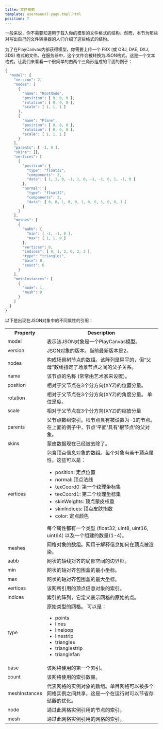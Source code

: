 ```yaml
---
title: 文件格式
template: usermanual-page.tmpl.html
position: 7
---
```


一般来说，你不需要知道用于载入你的模型的文件格式的结构。然而，本节为那些对写出自己的文件转换器的人们介绍了这些格式的结构。

为了在PlayCanvas内部获得模型，你需要上传一个 FBX (或 OBJ, DAE, DXJ, 3DS) 格式的文件。在服务器中，这个文件会被转换为JSON格式。这是一个文本格式。让我们来看看一个很简单的由两个三角形组成的平面的例子：

```javascript
{
  "model": {
    "version": 2,
    "nodes": [
      {
        "name": "RootNode",
        "position": [ 0, 0, 0 ],
        "rotation": [ 0, 0, 0 ],
        "scale": [ 1, 1, 1 ]
      },
      {
        "name": "Plane",
        "position": [ 0, 0, 0 ],
        "rotation": [ 0, 0, 0 ],
        "scale": [ 1, 1, 1 ]
      }
    ],
    "parents": [ -1, 0 ],
    "skins": [],
    "vertices": [
      {
        "position": {
          "type": "float32",
          "components": 3,
          "data": [ 1, 1, 0, -1, 1, 0, -1, -1, 0, 1, -1, 0 ]
        },
        "normal": {
          "type": "float32",
          "components": 3,
          "data": [ 0, 0, 1, 0, 0, 1, 0, 0, 1, 0, 0, 1 ]
        }
      }
    ],
    "meshes": [
      {
        "aabb": {
          "min": [ -1, -1, 0 ],
          "max": [ 1, 1, 0 ]
        },
        "vertices": 0,
        "indices": [ 0, 1, 2, 0, 2, 3 ],
        "type": "triangles",
        "base": 0,
        "count": 6
      }
    ],
    "meshInstances": [
      {
        "node": 1,
        "mesh": 0
      }
    ]
  }
}
```

以下是出现在JSON对象中的不同属性的引用：

<table>
  <tr><th>Property</th><th>Description</th></tr>
  <tr><td>model</td><td>表示该JSON对象是一个PlayCanvas模型。</td></tr>
  <tr><td>version</td><td>JSON对象的版本。当前最新版本是2。</td></tr>
  <tr><td>nodes</td><td>构成场景树节点的数组。该阵列是扁平的，但“父母”数组指定了场景节点之间的父子关系。</td></tr>
  <tr><td>name</td><td>该节点的名称 (常常由艺术家来设置)。</td></tr>
  <tr><td>position</td><td>相对于父节点在3个分方向(XYZ)的位置分量。</td></tr>
  <tr><td>rotation</td><td>相对于父节点在3个分方向(XYZ)的角度分量。 单位是度。</td></tr>
  <tr><td>scale</td><td>相对于父节点在3个分方向(XYZ)的缩放分量</td></tr>
  <tr><td>parents</td><td>父节点数组索引。根节点具有被设置为-1的节点。在上面的例子中，节点'平面'具有'根节点'的父对象。</td></tr>
  <tr><td>skins</td><td>蒙皮数据现在已经被去除了。</td></tr>
  <tr>
    <td>vertices</td>
    <td>
      包含顶点信息对象的数组。每个对象有若干顶点属性。这些可以是：
      <ul>
        <li>position: 定点位置</li>
        <li>normal: 顶点法线</li>
        <li>texCoord0: 第一个纹理坐标集</li>
        <li>texCoord1: 第二个纹理坐标集</li>
        <li>skinWeights: 顶点蒙皮权重</li>
        <li>skinIndices: 顶点皮肤指数</li>
        <li>color: 定点颜色</li>
      </ul>
      每个属性都有一个类型 (float32, uint8, uint16, uint64) 以及一个组建的数量(1-4)。
    </td>
  </tr>
  <tr><td>meshes</td><td>网格对象的数组。网用于解释信息如何在顶点被渲染。</td></tr>
  <tr><td>aabb</td><td>网状的轴线对齐的局部空间的边界框。</td></tr>
  <tr><td>min</td><td>网状的轴对齐包围盒的最小坐标。</td></tr>
  <tr><td>max</td><td>网状的轴对齐包围盒的最大坐标。</td></tr>
  <tr><td>vertices</td><td>该网所引用的顶点信息对象的索引。</td></tr>
  <tr><td>indices</td><td>索引的阵列，它定义表示网格的原始的点。</td></tr>
  <tr><td>type</td>
    <td>原始类型的网格。 可以是：
      <ul>
        <li>points</li>
        <li>lines</li>
        <li>lineloop</li>
        <li>linestrip</li>
        <li>triangles</li>
        <li>trianglestrip</li>
        <li>trianglefan</li>
      </ul>
    </td>
  </tr>
  <tr><td>base</td><td>该网格使用的第一个索引。</td></tr>
  <tr><td>count</td><td>该网格使用的索引数量。</td></tr>
  <tr><td>meshInstances</td><td>代表网格的实例对象的数组。单目网格可以被多个网格实例之间共享。这是一个在运行时可以节省存储器的优化。</td></tr>
  <tr><td>node</td><td>通过此网格实例引用的节点的索引。</td></tr>
  <tr><td>mesh</td><td>通过此网格实例引用的网格的索引。</td></tr>
</table>


